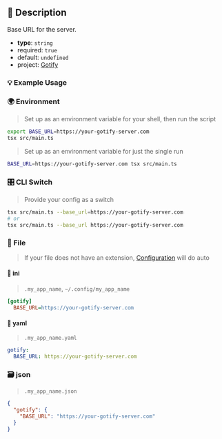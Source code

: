 ## 📜 Description

Base URL for the server.

- **type**: `string`
- required: `true`
- default: `undefined`
- project: [Gotify](/gotify)

### 💡 Example Usage

### 🌍 Environment

> Set up as an environment variable for your shell, then run the script
```bash
export BASE_URL=https://your-gotify-server.com
tsx src/main.ts
```
> Set up as an environment variable for just the single run

```bash
BASE_URL=https://your-gotify-server.com tsx src/main.ts
```

### 🎛️ CLI Switch

> Provide your config as a switch
```bash
tsx src/main.ts --base_url=https://your-gotify-server.com
# or
tsx src/main.ts --base_url https://your-gotify-server.com
```

### 📁 File
>  If your file does not have an extension, [Configuration](/docs/core/configuration) will do auto
#### 📘 ini

> `.my_app_name`, `~/.config/my_app_name`

```ini
[gotify]
  BASE_URL=https://your-gotify-server.com
```
#### 📄 yaml

> `.my_app_name.yaml`

```yaml
gotify:
  BASE_URL: https://your-gotify-server.com
```
### 🗃️ json

> `.my_app_name.json`

```json
{
  "gotify": {
    "BASE_URL": "https://your-gotify-server.com"
  }
}
```
